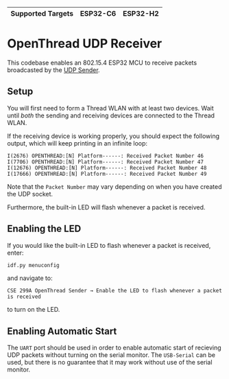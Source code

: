 | Supported Targets | ESP32-C6 | ESP32-H2 |
| ----------------- | -------- | -------- |

# OpenThread UDP Receiver

This codebase enables an 802.15.4 ESP32 MCU to receive packets broadcasted by the [UDP Sender](https://github.com/UCSC-CSE299A/ot-send).

## Setup

You will first need to form a Thread WLAN with at least two devices. Wait until *both* the sending and receiving devices are connected to the Thread WLAN.

If the receiving device is working properly, you should expect the following output, which will keep printing in an infinite loop:
```
I(2676) OPENTHREAD:[N] Platform------: Received Packet Number 46
I(7706) OPENTHREAD:[N] Platform------: Received Packet Number 47
I(12676) OPENTHREAD:[N] Platform------: Received Packet Number 48
I(17666) OPENTHREAD:[N] Platform------: Received Packet Number 49
```

Note that the `Packet Number` may vary depending on when you have created the UDP socket.

Furthermore, the built-in LED will flash whenever a packet is received.

## Enabling the LED

If you would like the built-in LED to flash whenever a packet is received, enter:

```bash
idf.py menuconfig
```

and navigate to:
```
CSE 299A OpenThread Sender → Enable the LED to flash whenever a packet is received
```

to turn on the LED.

## Enabling Automatic Start

The `UART` port should be used in order to enable automatic start of recieving UDP packets without turning on the serial monitor. The `USB-Serial` can be used, but there is no guarantee that it may work without use of the serial monitor.
